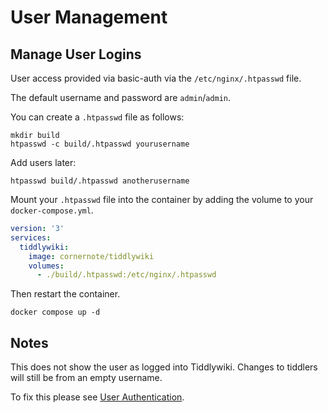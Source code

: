 # User Management

## Manage User Logins

User access provided via basic-auth via the `/etc/nginx/.htpasswd` file.

The default username and password are `admin`/`admin`.

You can create a `.htpasswd` file as follows:

```shell
mkdir build
htpasswd -c build/.htpasswd yourusername 
```

Add users later:

```shell
htpasswd build/.htpasswd anotherusername 
```

Mount your `.htpasswd` file into the container by adding the volume to your `docker-compose.yml`.

```yaml
version: '3'
services:
  tiddlywiki:
    image: cornernote/tiddlywiki
    volumes:
      - ./build/.htpasswd:/etc/nginx/.htpasswd
```

Then restart the container.

```shell
docker compose up -d
```

## Notes

This does not show the user as logged into Tiddlywiki.  Changes to tiddlers will still be from an empty username.

To fix this please see [User Authentication](user-authentication.md).